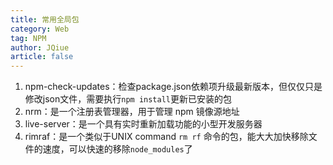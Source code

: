 ```yaml
---
title: 常用全局包
category: Web
tag: NPM
author: JQiue
article: false
---
```


1. npm-check-updates：检查package.json依赖项升级最新版本，但仅仅只是修改json文件，需要执行`npm install`更新已安装的包
2. nrm：是一个注册表管理器，用于管理 npm 镜像源地址
3. live-server：是一个具有实时重新加载功能的小型开发服务器
4. rimraf：是一个类似于UNIX command `rm rf` 命令的包，能大大加快移除文件的速度，可以快速的移除`node_modules`了

